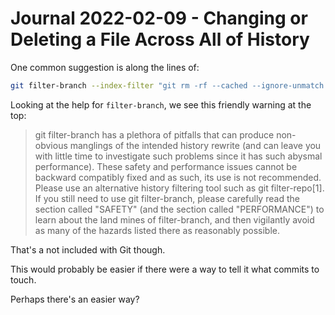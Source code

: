 Journal 2022-02-09 - Changing or Deleting a File Across All of History
======================================================================

One common suggestion is along the lines of:

```sh
git filter-branch --index-filter "git rm -rf --cached --ignore-unmatch path_to_file" HEAD
```

Looking at the help for `filter-branch`, we see this friendly warning at the top:

> git filter-branch has a plethora of pitfalls that can produce non-obvious manglings of the intended history rewrite (and can leave you with little time to investigate such problems since it has such abysmal performance). These safety and performance issues cannot be backward compatibly fixed and as such, its use is not recommended. Please use an alternative history filtering tool such as git filter-repo[1]. If you still need to use git filter-branch, please carefully read the section called "SAFETY" (and the section called "PERFORMANCE") to learn about the land mines of filter-branch, and then vigilantly avoid as many of the hazards listed there as reasonably possible.

That's a not included with Git though.

This would probably be easier if there were a way to tell it what commits to touch.

Perhaps there's an easier way?
